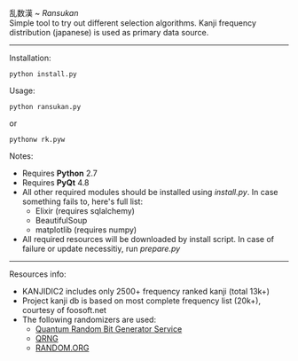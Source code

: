乱数漢 ~ *Ransukan*<br />
Simple tool to try out different selection algorithms.
Kanji frequency distribution (japanese) is used as primary data source.

---

Installation:

	python install.py

Usage:

	python ransukan.py

or 

	pythonw rk.pyw

Notes: 

* Requires **Python** 2.7
* Requires **PyQt** 4.8
* All other required modules should be installed using *install.py*. In case something fails to, here's full list:
	* Elixir (requires sqlalchemy)
	* BeautifulSoup
	* matplotlib (requires numpy)
* All required resources will be downloaded by install script. In case of failure or update necessitiy, run *prepare.py*

---

Resources info:

* KANJIDIC2 includes only 2500+ frequency ranked kanji (total 13k+)
* Project kanji db is based on most complete frequency list (20k+), courtesy of foosoft.net
* The following randomizers are used:
	* [Quantum Random Bit Generator Service]
	* [QRNG]
	* [RANDOM.ORG]

[Quantum Random Bit Generator Service]: http://random.irb.hr/
[QRNG]: http://qrng.physik.hu-berlin.de/
[RANDOM.ORG]: http://www.random.org/clients/http/
